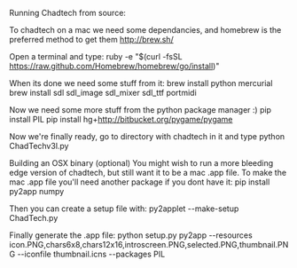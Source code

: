 Running Chadtech from source:

To chadtech on a mac we need some dependancies, and homebrew is the preferred method to get them http://brew.sh/

Open a terminal and type:
ruby -e "$(curl -fsSL https://raw.github.com/Homebrew/homebrew/go/install)"

When its done we need some stuff from it:
brew install python mercurial
brew install sdl sdl_image sdl_mixer sdl_ttf portmidi 

Now we need some more stuff from the python package manager :)
pip install PIL
pip install hg+http://bitbucket.org/pygame/pygame

Now we're finally ready, go to directory with chadtech in it and type
python ChadTechv3l.py




Building an OSX binary (optional)
You might wish to run a more bleeding edge version of chadtech, but still want it to be a mac .app file. To make the mac .app file you'll need another package if you dont have it:
pip install py2app numpy

Then you can create a setup file with:
py2applet --make-setup ChadTech.py

Finally generate the .app file:
python setup.py py2app --resources icon.PNG,chars6x8,chars12x16,introscreen.PNG,selected.PNG,thumbnail.PNG --iconfile thumbnail.icns --packages PIL

